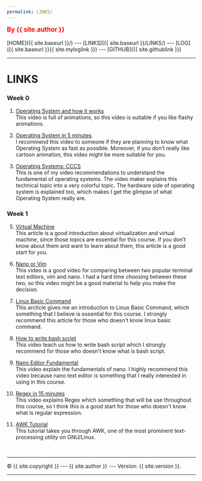 ```yaml
---
permalink: LINKS/
---
```

<span style="color:red; font-weight:bold; font-size:larger;">By {{ site.author }}</span>
<br><br>
[HOME]({{ site.baseurl }}/) ---
[LINKS]({{ site.baseurl }}/LINKS/) ---
[LOG]({{ site.baseurl }}{{ site.myloglink }}) ---
[GITHUB]({{ site.githublink }})
<br>
<hr>

# LINKS
### Week 0

1. [Operating System and how it works](https://www.youtube.com/watch?v=GjNp0bBrjmU)<br>
This video is full of animations, so this video is suitable if you like flashy animations.

2. [Operating System in 5 minutes](https://www.youtube.com/watch?v=pVzRTmdd9j0)<br>
I recommend this video to someone if they are planning to know what Operating System as fast as possible. Moreover, if you don’t really like cartoon animation, this video might be more suitable for you.

3. [Operating Systems: CCCS](https://www.youtube.com/watch?v=26QPDBe-NB8)<br>
This is one of my video recommendations to understand the fundamental of operating systems. The video maker explains this technical topic into a very colorful topic. The hardware side of operating system is explained too, which makes I get the glimpse of what Operating System really are.

### Week 1
5. [Virtual Machine](https://blog.stackpath.com/virtual-machine/)<br>
This article is a good introduction about virtualization and virtual machine, since those topics are essential for this course. If you don’t know about them and want to learn about them, this article is a good start for you.

6. [Nano or Vim](https://www.youtube.com/watch?v=vAwo7CLWlUc)<br>
This video is a good video for comparing between two popular terminal text editors, vim and nano. I had a hard time choosing between these two, so this video might be a good material to help you make the decision.

7. [Linux Basic Command](https://linoxide.com/linux-command/essential-linux-basic-commands/)<br>
This arcticle gives me an introduction to Linux Basic Command, which something that I believe is essential for this course. I strongly recommend this article for those who doesn't know linux basic command.

8. [How to write bash script](https://www.youtube.com/watch?v=F-gskSl4pwQ)<br>
This video teach us how to write bash script which I strongly recommend for those who doesn't know what is bash script.

9. [Nano Editor Fundamental](https://www.youtube.com/watch?v=gyKiDczLIZ4)<br>
This video explain the fundamentals of nano. I highly recommend this video because nano text editor is something that I really interested in using in this course.

10. [Regex in 15 minutes](https://youtu.be/bgBWp9EIlMM)<br>
This video explains Regex which something that will be use throughout this course, so I think this is a good start for those who doesn't know what is regular expression.

10. [AWK Tutorial](https://www.tutorialspoint.com/awk/awk_basic_syntax.htm)<br>
This tutorial takes you through AWK, one of the most prominent text-processing utility on GNU/Linux. 


<br>
<hr>
&copy; {{ site.copyright }} --- {{ site.author }} --- Version: {{ site.version }}.
<hr>
<br>
